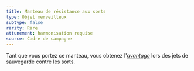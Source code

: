 ```yaml
---
title: Manteau de résistance aux sorts
type: Objet merveilleux
subtype: false
rarity: Rare
attunement: harmonisation requise
source: Cadre de campagne
---
```

Tant que vous portez ce manteau, vous obtenez l'[_avantage_](/utiliser-les-caracteristiques/#avantage-et-desavantage) lors des jets de sauvegarde contre les sorts.
